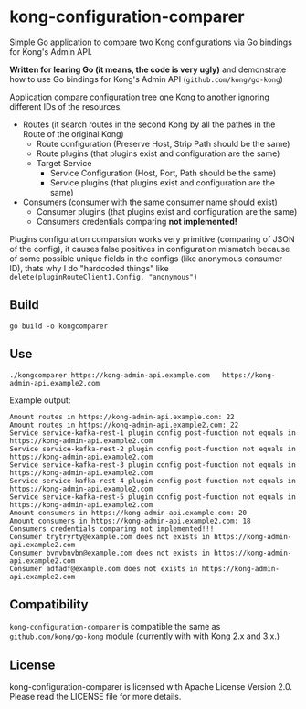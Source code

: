 # kong-configuration-comparer
Simple Go application to compare two Kong configurations via Go bindings for Kong's Admin API.

**Written for learing Go (it means, the code is very ugly)** and demonstrate how to use Go bindings for Kong's Admin API (`github.com/kong/go-kong`)

Application compare configuration tree one Kong to another ignoring different IDs of the resources.

- Routes (it search routes in the second Kong by all the pathes in the Route of the original Kong)
    - Route configuration (Preserve Host, Strip Path should be the same)
    - Route plugins (that plugins exist and configuration are the same)
    - Target Service
        - Service Configuration (Host, Port, Path should be the same)
        - Service plugins (that plugins exist and configuration are the same)
- Consumers (consumer with the same consumer name should exist)
    - Consumer plugins (that plugins exist and configuration are the same)
    - Consumers credentials comparing **not implemented!**

Plugins configuration comparsion works very primitive (comparing of JSON of the config), it causes false positives in configuration mismatch because of some possible unique fields in the configs (like anonymous consumer ID), thats why I do "hardcoded things" like `delete(pluginRouteClient1.Config, "anonymous")`

## Build

`go build -o kongcomparer`

## Use

`./kongcomparer https://kong-admin-api.example.com   https://kong-admin-api.example2.com`

Example output:
```
Amount routes in https://kong-admin-api.example.com: 22 
Amount routes in https://kong-admin-api.example2.com: 22 
Service service-kafka-rest-1 plugin config post-function not equals in https://kong-admin-api.example2.com
Service service-kafka-rest-2 plugin config post-function not equals in https://kong-admin-api.example2.com
Service service-kafka-rest-3 plugin config post-function not equals in https://kong-admin-api.example2.com
Service service-kafka-rest-4 plugin config post-function not equals in https://kong-admin-api.example2.com
Service service-kafka-rest-5 plugin config post-function not equals in https://kong-admin-api.example2.com
Amount consumers in https://kong-admin-api.example.com: 20 
Amount consumers in https://kong-admin-api.example2.com: 18 
Consumers credentials comparing not implemented!!! 
Consumer trytryrty@example.com does not exists in https://kong-admin-api.example2.com
Consumer bvnvbnvbn@example.com does not exists in https://kong-admin-api.example2.com
Consumer adfadf@example.com does not exists in https://kong-admin-api.example2.com
```


## Compatibility

`kong-configuration-comparer` is compatible the same as `github.com/kong/go-kong` module (currently with with Kong 2.x and 3.x.)

## License

kong-configuration-comparer is licensed with Apache License Version 2.0.
Please read the LICENSE file for more details.